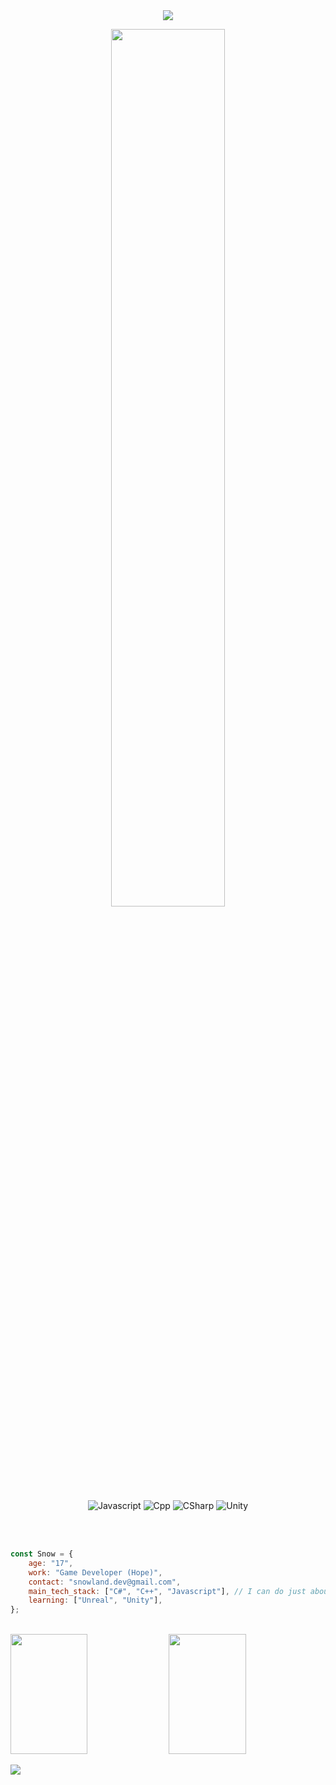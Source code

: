   <div align="center">
<img src ="https://capsule-render.vercel.app/api?type=waving&color=timeGradient&text=⛄️%20Snow%20Github&animation=fadeIn&fontSize=35&fontAlignY=35&fontAlign=50&height=200">
<p>
 <img src="https://github.com/Snow0406/Snow0406/assets/87596507/5196def9-fb91-49fc-a44c-34952e4a661e" width="60%" align="center" />
 </div>

   <div align="center">
     
![Javascript](https://img.shields.io/badge/Javascript-F0DB4F?style=for-the-badge&labelColor=black&logo=javascript&logoColor=F0DB4F)
![Cpp](https://img.shields.io/badge/C++-00599C?style=for-the-badge&labelColor=black&logo=cplusplus&logoColor=00599C)
![CSharp](https://img.shields.io/badge/C%23-512BD4?style=for-the-badge&labelColor=black&logo=csharp&logoColor=512BD4)
![Unity](https://img.shields.io/badge/Unity-000000?style=for-the-badge&logo=unity&logoColor=white)

   </div>
   </div>

<br>
<br>

```js
const Snow = {
    age: "17",
    work: "Game Developer (Hope)",
    contact: "snowland.dev@gmail.com",
    main_tech_stack: ["C#", "C++", "Javascript"], // I can do just about anything
    learning: ["Unreal", "Unity"],
};
```

<p>
 <br>
  <img src="https://github-readme-stats.vercel.app/api?username=Snow0406&theme=tokyonight&show_icons=true&hide_border=true&count_private=true"  height="192px" width="49.5%" />
  <img src="https://raw.githubusercontent.com/Snow0406/github-stats-transparent/output/generated/languages.svg" height="192px" width="49.5%" />
</p>

<img src="https://capsule-render.vercel.app/api?type=waving&color=timeGradient&section=footer"/>
